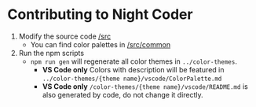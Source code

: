 # Contributing to Night Coder

1. Modify the source code [/src](/src)
   - You can find color palettes in [/src/common](/src/common)
2. Run the npm scripts
   - `npm run gen` will regenerate all color themes in `../color-themes`.
     - **VS Code only** Colors with description will be featured in `../color-themes/{theme name}/vscode/ColorPalette.md`
     - **VS Code only** `/color-themes/{theme name}/vscode/README.md` is also generated by code, do not change it directly.
